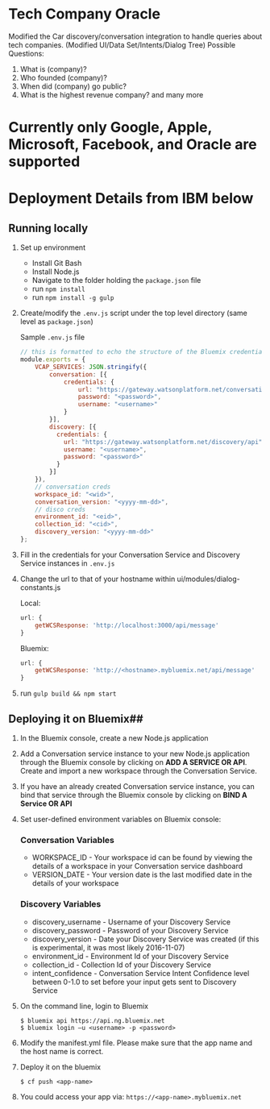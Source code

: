 # Tech Company Oracle
  Modified the Car discovery/conversation integration to handle queries about tech companies. 
  (Modified UI/Data Set/Intents/Dialog Tree)
  Possible Questions:
  1. What is (company)?
  2. Who founded (company)?
  3. When did (company) go public?
  4. What is the highest revenue company?
  and many more
  
  # Currently only Google, Apple, Microsoft, Facebook, and Oracle are supported #
 
  

# Deployment Details from IBM below #
## Running locally ##


1.  Set up environment
    * Install Git Bash
    * Install Node.js
    * Navigate to the folder holding the `package.json` file
    * run `npm install`
    * run `npm install -g gulp`

2.  Create/modify the `.env.js` script under the top level directory (same level as `package.json`)

    Sample `.env.js` file
    ``` javascript
    // this is formatted to echo the structure of the Bluemix credentials
    module.exports = {
        VCAP_SERVICES: JSON.stringify({
            conversation: [{
                credentials: {
                    url: "https://gateway.watsonplatform.net/conversation/api",
                    password: "<password>",
                    username: "<username>"
                }
            }],
            discovery: [{
              credentials: {
                url: "https://gateway.watsonplatform.net/discovery/api",
                username: "<username>",
                password: "<password>"
              }
            }]
        }),
        // conversation creds
        workspace_id: "<wid>",
        conversation_version: "<yyyy-mm-dd>",
        // disco creds
        environment_id: "<eid>",
        collection_id: "<cid>",
        discovery_version: "<yyyy-mm-dd>"
    };
    ```

4.  Fill in the credentials for your Conversation Service and Discovery Service instances in `.env.js`

5.  Change the url to that of your hostname within ui/modules/dialog-constants.js

    Local:
    ``` javascript
    url: {
        getWCSResponse: 'http://localhost:3000/api/message'
    }
    ```

    Bluemix:
    ``` javascript
    url: {
        getWCSResponse: 'http://<hostname>.mybluemix.net/api/message'
    }
    ```

6.  run `gulp build && npm start`


## Deploying it on Bluemix##

1.  In the Bluemix console, create a new Node.js application

2.  Add a Conversation service instance to your new Node.js application through the Bluemix console by clicking on **ADD A SERVICE OR API**. Create and import a new workspace through the Conversation Service.

3.  If you have an already created Conversation service instance, you can bind that service through the Bluemix console by clicking on **BIND A Service OR API**

4.  Set user-defined environment variables on Bluemix console:

    ### Conversation Variables
    * WORKSPACE_ID - Your workspace id can be found by viewing the details of a workspace in your Conversation service dashboard
    * VERSION_DATE - Your version date is the last modified date in the details of your workspace
    ### Discovery Variables
    * discovery_username - Username of your Discovery Service
    * discovery_password - Password of your Discovery Service
    * discovery_version - Date your Discovery Service was created (if this is experimental, it was most likely 2016-11-07)
    * environment_id - Environment Id of your Discovery Service
    * collection_id - Collection Id of your Discovery Service
    * intent_confidence - Conversation Service Intent Confidence level between 0-1.0 to set before your input gets sent to Discovery Service


5.  On the command line, login to Bluemix

    ```
    $ bluemix api https://api.ng.bluemix.net
    $ bluemix login –u <username> -p <password>
    ```

6.  Modify the manifest.yml file. Please make sure that the app name and the host name is correct.

7.  Deploy it on the bluemix

    ```
    $ cf push <app-name>
    ```

8.  You could access your app via: `https://<app-name>.mybluemix.net`
